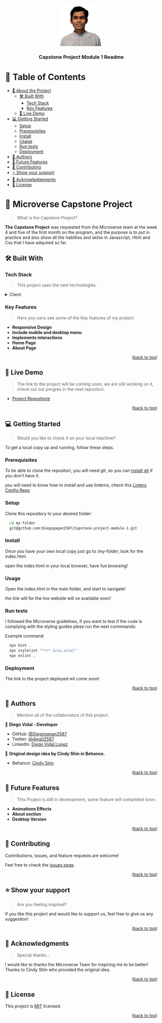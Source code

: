 <a name="readme-top"></a>

<div align="center">

  <img src="./img/diego-vidal.jpg" alt="Diego's picture" width="140"  height="auto" />
  <br/>

  <h3><b>Capstone Project Module 1 Readme</b></h3>

</div>

<!-- TABLE OF CONTENTS -->

# 📗 Table of Contents

- [📖 About the Project](#about-project)
  - [🛠 Built With](#built-with)
    - [Tech Stack](#tech-stack)
    - [Key Features](#key-features)
  - [🚀 Live Demo](#live-demo)
- [💻 Getting Started](#getting-started)
  - [Setup](#setup)
  - [Prerequisites](#prerequisites)
  - [Install](#install)
  - [Usage](#usage)
  - [Run tests](#run-tests)
  - [Deployment](#deployment)
- [👥 Authors](#authors)
- [🔭 Future Features](#future-features)
- [🤝 Contributing](#contributing)
- [⭐️ Show your support](#support)
- [🙏 Acknowledgements](#acknowledgements)
- [📝 License](#license)

<!-- PROJECT DESCRIPTION -->

# 📖 Microverse Capstone Project <a name="about-project"></a>

> What is the Capstone Project?

**The Capstone Project** was requested from the Microverse team at the week 4 and five of the first month on the program, and the purpose is to put in practice and also show all the habilites and skilss in Javascript, Html and Css that I have adquired so far. 

## 🛠 Built With <a name="built-with"></a>

### Tech Stack <a name="tech-stack"></a>

> This project uses the next technologies.

<details>
  <summary>Client</summary>
  <ul>
    <li><a href="https://developer.mozilla.org/en-US/docs/Web/JavaScript">JavaScript</a></li>
    <li><a href="https://developer.mozilla.org/en-US/docs/Web/HTML">HTML</a></li>
    <li><a href="https://developer.mozilla.org/en-US/docs/Web/CSS">CSS</a></li>
  </ul>
</details>

<!-- Features -->

### Key Features <a name="key-features"></a>

> Here you cans see some of the Key features of my project:

- **Responsive Design**
- **Include mobile and desktop menu**
- **Implements interactions**
- **Home Page**
- **About Page**

<p align="right">(<a href="#readme-top">back to top</a>)</p>

<!-- LIVE DEMO -->

## 🚀 Live Demo <a name="live-demo"></a>

> The link to the project will be coming soon, we are still working on it, check out our progres in the next repositori.

- [Project Repositorie ](https://github.com/Diegogagan2587/Capstone-project-module-1)

<p align="right">(<a href="#readme-top">back to top</a>)</p>

<!-- GETTING STARTED -->

## 💻 Getting Started <a name="getting-started"></a>

> Would you like to check it on your local machine?

To get a local copy up and running, follow these steps.

### Prerequisites

To be able to clone the repositori, you will need git, so you can
 [install git](https://git-scm.com/book/en/v2/Getting-Started-Installing-Git) if you don't have it.

you will need to know how to install and use linterns, check this [Linters Config Repo](https://github.com/microverseinc/linters-config) 

### Setup

Clone this repository to your desired folder:

```sh
  cd my-folder
  git@github.com:Diegogagan2587/Capstone-project-module-1.git
```


### Install
Once you have your own local copy just go to /my-folder, look for the index.html

open the index.html in your local browser, have fun browsing!


### Usage

Open the index.html in the main folder, and start to navigate!

the link will for the live website will ve available soon!

### Run tests
I followed the Microverse guidelines, if you want to test if the code
is complying with the styling guides plese run the next commnands:

Example command:

```sh
  npx hint .
  npx stylelint "**/*.{css,scss}"
  npx eslint .
```


### Deployment

The link to the project deployed wil come soon!

<p align="right">(<a href="#readme-top">back to top</a>)</p>

<!-- AUTHORS -->

## 👥 Authors <a name="authors"></a>

> Mention all of the collaborators of this project.

👤 **Diego Vidal - Developer**

- GitHub: [@Diegogagan2587](https://github.com/Diegogagan2587)
- Twitter: [@dieg02587](https://twitter.com/dieg02587)
- LinkedIn: [Diego Vidal Lopez](https://www.linkedin.com/in/diego-vidal2587/)

👤 **Original design idea by Cindy Shin in Behance.**

- Behance: [Cindy Shin](https://www.behance.net/adagio07)

<p align="right">(<a href="#readme-top">back to top</a>)</p>

<!-- FUTURE FEATURES -->

## 🔭 Future Features <a name="future-features"></a>

> This Project is still in development, some feature will completed soon:

-  **Animations Effects**
-  **About section**
-  **Desktop Version**

<p align="right">(<a href="#readme-top">back to top</a>)</p>

<!-- CONTRIBUTING -->

## 🤝 Contributing <a name="contributing"></a>

Contributions, issues, and feature requests are welcome!

Feel free to check the [issues page](https://github.com/Diegogagan2587/Capstone-project-module-1/issues/1).

<p align="right">(<a href="#readme-top">back to top</a>)</p>

<!-- SUPPORT -->

## ⭐️ Show your support <a name="support"></a>

> Are you feeling inspired?

If you like this project and would like to support us, feel free to give us any suggestion!

<p align="right">(<a href="#readme-top">back to top</a>)</p>

<!-- ACKNOWLEDGEMENTS -->

## 🙏 Acknowledgments <a name="acknowledgements"></a>

> Special thanks...

I would like to thanks the Microverse Team for inspiring me to be better!
Thanks to Cindy Shin who provided the original idea.

<p align="right">(<a href="#readme-top">back to top</a>)</p>


<!-- LICENSE -->

## 📝 License <a name="license"></a>

This project is [MIT](./LICENSE) licensed.

<p align="right">(<a href="#readme-top">back to top</a>)</p>